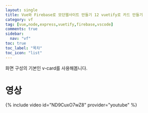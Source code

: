 ```yaml
---
layout: single
title: Vue와 Firebase로 모던웹사이트 만들기 12 vuetify로 카드 만들기
category: vf
tag: [vue,node,express,vuetify,firebase,vscode]
comments: true
sidebar:
  nav: "vf"
toc: true
toc_label: "목차"
toc_icon: "list"
---
```


화면 구성의 기본인 v-card를 사용해봅니다.

# 영상

{% include video id="ND9CuxO7wZ8" provider="youtube" %}
